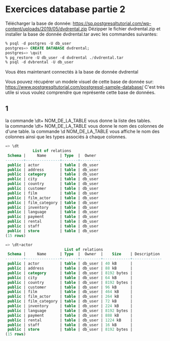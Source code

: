 # Exercices database partie 2


Télécharger la base de donnée: https://sp.postgresqltutorial.com/wp-content/uploads/2019/05/dvdrental.zip
Dézipper le fichier dvdrental.zip et installer la base de donnée dvdrental.tar avec les commandes suivantes:   

```sql
% psql -d postgres -U db_user
postgres=> CREATE DATABASE dvdrental;
postgres=> \quit
% pg_restore -U db_user -d dvdrental ./dvdrental.tar
% psql -d dvbrental -U db_user
```

Vous êtes maintenant connectés à la base de donnée dvdrental

Vous pouvez récupérer un modele visuel de cette base de donnée sur: https://www.postgresqltutorial.com/postgresql-sample-database/
C'est très utile si vous voulez comprendre que représente cette base de données.

## 1  

la commande \dt+ NOM_DE_LA_TABLE vous donne la liste des tables.  
la commande \dt+ NOM_DE_LA_TABLE vous donne le nom des colonnes de d'une table. la commande \d   NOM_DE_LA_TABLE vous affiche le nom des colonnes ainsi que les types associés à chaque colonnes.  


```sql
=> \dt
            List of relations
 Schema |     Name      | Type  |  Owner
--------+---------------+-------+---------
 public | actor         | table | db_user
 public | address       | table | db_user
 public | category      | table | db_user
 public | city          | table | db_user
 public | country       | table | db_user
 public | customer      | table | db_user
 public | film          | table | db_user
 public | film_actor    | table | db_user
 public | film_category | table | db_user
 public | inventory     | table | db_user
 public | language      | table | db_user
 public | payment       | table | db_user
 public | rental        | table | db_user
 public | staff         | table | db_user
 public | store         | table | db_user
(15 rows)
```
```sql
=> \dt+actor
                          List of relations
 Schema |     Name      | Type  |  Owner  |    Size    | Description
--------+---------------+-------+---------+------------+-------------
 public | actor         | table | db_user | 40 kB      |
 public | address       | table | db_user | 88 kB      |
 public | category      | table | db_user | 8192 bytes |
 public | city          | table | db_user | 64 kB      |
 public | country       | table | db_user | 8192 bytes |
 public | customer      | table | db_user | 96 kB      |
 public | film          | table | db_user | 464 kB     |
 public | film_actor    | table | db_user | 264 kB     |
 public | film_category | table | db_user | 72 kB      |
 public | inventory     | table | db_user | 224 kB     |
 public | language      | table | db_user | 8192 bytes |
 public | payment       | table | db_user | 888 kB     |
 public | rental        | table | db_user | 1224 kB    |
 public | staff         | table | db_user | 16 kB      |
 public | store         | table | db_user | 8192 bytes |
(15 rows)
```

